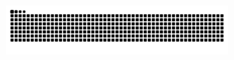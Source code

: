 ![](https://raw.githubusercontent.com/Caraluvian/Caraluvian/refs/heads/output/github-contribution-grid-snake.svg)

